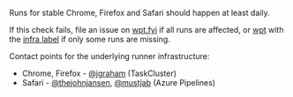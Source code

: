Runs for stable Chrome, Firefox and Safari should happen at least daily.

If this check fails, file an issue on [wpt.fyi](https://github.com/web-platform-tests/wpt.fyi) if all runs are affected, or [wpt](https://github.com/web-platform-tests/wpt) with the [infra label](https://github.com/web-platform-tests/wpt/labels/infra) if only some runs are missing.

Contact points for the underlying runner infrastructure:
* Chrome, Firefox - [@jgraham](http://github.com/jgraham) (TaskCluster)
* Safari - [@thejohnjansen](https://github.com/thejohnjansen), [@mustjab](https://github.com/mustjab) (Azure Pipelines)
